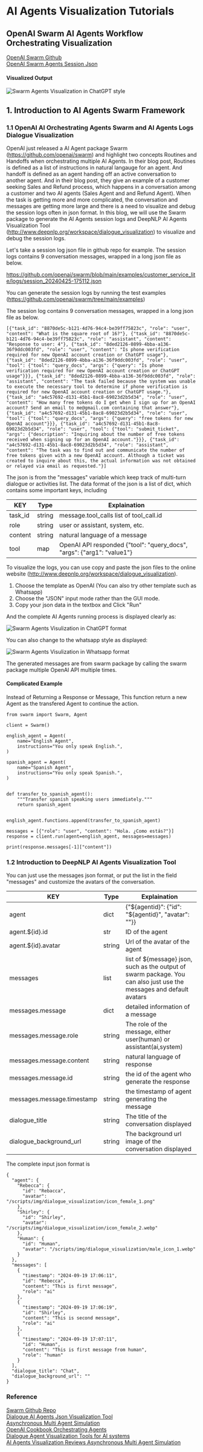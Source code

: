 
# AI Agents Visualization Tutorials

## OpenAI Swarm AI Agents Workflow Orchestrating Visualization

[OpenAI Swarm Github](https://github.com/openai/swarm) <br>
[OpenAI Swarm Agents Session Json](https://github.com/openai/swarm/blob/main/examples/customer_service_lite/logs/session_20240425-175112.json) <br>

#### Visualized Output <br>

![Swarm Agents Visualization in ChatGPT style](https://github.com/AI-Hub-Admin/AI-Agents-Visualization/blob/main/static_files/swarm_dialogue_visualization_1.jpg)


## 1. Introduction to AI Agents Swarm Framework

### 1.1 OpenAI AI Orchestrating Agents Swarm and AI Agents Logs Dialogue Visualization

OpenAI just released a AI Agent package Swarm (https://github.com/openai/swarm) and highlight two concepts Routines and Handoffs when orchestrating multiple AI Agents. In their blog post, Routines is defined as a list of instructions in natural langauge for an agent. And handoff is defined as an agent handing off an active conversation to another agent. And in their blog post, they give an example of a customer seeking Sales and Refund process, which happens in a conversation among a customer and two AI agents (Sales Agent and and Refund Agent). When the task is getting more and more complicated, the conversation and messages are getting more large and there is a need to visualize and debug the session logs often in json format. In this blog, we will use the Swarm package to generate the AI Agents session logs and DeepNLP AI Agents Visualization Tool (http://www.deepnlp.org/workspace/dialogue_visualization) to visualize and debug the session logs. 


Let's take a session log json file in github repo for example. The session logs contains 9 conversation messages, wrapped in a long json file as below.

https://github.com/openai/swarm/blob/main/examples/customer_service_lite/logs/session_20240425-175112.json

You can generate the session logs by running the test examples (https://github.com/openai/swarm/tree/main/examples)


The session log contains 9 conversation messages, wrapped in a long json file as below.

```
[{"task_id": "8870de5c-b121-4d76-94c4-be39ff75823c", "role": "user", "content": "What is the square root of 16?"}, {"task_id": "8870de5c-b121-4d76-94c4-be39ff75823c", "role": "assistant", "content": "Response to user: 4"}, {"task_id": "8ded2126-0899-4bba-a136-36f9ddc003fd", "role": "user", "content": "Is phone verification required for new OpenAI account creation or ChatGPT usage"}, {"task_id": "8ded2126-0899-4bba-a136-36f9ddc003fd", "role": "user", "tool": {"tool": "query_docs", "args": {"query": "Is phone verification required for new OpenAI account creation or ChatGPT usage"}}}, {"task_id": "8ded2126-0899-4bba-a136-36f9ddc003fd", "role": "assistant", "content": "The task failed because the system was unable to execute the necessary tool to determine if phone verification is required for new OpenAI account creation or ChatGPT usage."}, {"task_id": "a4c57692-d131-45b1-8ac8-69023d2b5d34", "role": "user", "content": "How many free tokens do I get when I sign up for an OpenAI account? Send an email to me@gmail.com containing that answer"}, {"task_id": "a4c57692-d131-45b1-8ac8-69023d2b5d34", "role": "user", "tool": {"tool": "query_docs", "args": {"query": "free tokens for new OpenAI account"}}}, {"task_id": "a4c57692-d131-45b1-8ac8-69023d2b5d34", "role": "user", "tool": {"tool": "submit_ticket", "args": {"description": "Inquiring about the number of free tokens received when signing up for an OpenAI account."}}}, {"task_id": "a4c57692-d131-45b1-8ac8-69023d2b5d34", "role": "assistant", "content": "The task was to find out and communicate the number of free tokens given with a new OpenAI account. Although a ticket was created to inquire about this, the actual information was not obtained or relayed via email as requested."}]

```


The json is from the "messages" variable which keep track of multi-turn dialogue or activities list. The data format of the json is a list of dict, which contains some important keys, including


| KEY | Type |  Explaination    |
| ---- | ----- | ----- |
| task_id | string |  message.tool_calls list of tool_call.id  |
| role | string |  user or assistant, system, etc.  |
| content | string |  natural language of a message  |
| tool | map   | OpenAI API responded {"tool": "query_docs", "args": {"arg1": "value1"}  |


To visualize the logs, you can use copy and paste the json files to the online website (http://www.deepnlp.org/workspace/dialogue_visualization). 

1. Choose the template as OpenAI (You can also try other template such as Whatsapp)
2. Choose the "JSON" input mode rather than the GUI mode.
2. Copy your json data in the textbox and Click "Run"

And the complete AI Agents running process is displayed clearly as:


![Swarm Agents Visulization in ChatGPT format](https://github.com/AI-Hub-Admin/AI-Agents-Visualization/blob/main/static_files/swarm_dialogue_visualization_1.jpg)



You can also change to the whatsapp style as displayed:


![Swarm Agents Visulization in Whatsapp format](https://github.com/AI-Hub-Admin/AI-Agents-Visualization/blob/main/static_files/swarm_dialogue_visualization_2.jpg)


The generated messages are from swarm package by calling the swarm package multiple OpenAI API multiple times.


#### Complicated Example

Instead of Returning a Response or Message, This function return a new Agent as the transfered Agent to continue the action.


```
from swarm import Swarm, Agent

client = Swarm()

english_agent = Agent(
    name="English Agent",
    instructions="You only speak English.",
)

spanish_agent = Agent(
    name="Spanish Agent",
    instructions="You only speak Spanish.",
)


def transfer_to_spanish_agent():
    """Transfer spanish speaking users immediately."""
    return spanish_agent


english_agent.functions.append(transfer_to_spanish_agent)

messages = [{"role": "user", "content": "Hola. ¿Como estás?"}]
response = client.run(agent=english_agent, messages=messages)

print(response.messages[-1]["content"])

```



### 1.2 Introduction to DeepNLP AI Agents Visualization Tool

You can just use the messages json format, or put the list in the field "messages" and customize the avatars of the conversation.



| KEY | Type |  Explaination    |
| ---- | ----- | ----- |
| agent | dict |  {"${agentid}": {"id": "${agentid}", "avatar": ""}} |
| agent.${id}.id | str |  ID of the agent |
| agent.${id}.avatar | string |  Url of the avatar of the agent |
| messages | list | list of ${message} json, such as the output of swarm package. You can also just use the messages and default avatars |
| messages.message | dict | detailed information of a message |
| messages.message.role | string | The role of the message, either user(human) or assistant(ai,system) |
| messages.message.content | string | natural language of response |
| messages.message.id | string | the id of the agent who generate the response |
| messages.message.timestamp | string | the timestamp of agent generating the message |
| dialogue_title |  string |The title of the conversation displayed  |
| dialogue_background_url | string |  The background url image of the conversation displayed  |


The complete input json format is

```
{
  "agent": {
    "Rebecca": {
      "id": "Rebacca",
      "avatar": "/scripts/img/dialogue_visualization/icon_female_1.png"
    },
    "Shirley": {
      "id": "Shirley",
      "avatar": "/scripts/img/dialogue_visualization/icon_female_2.webp"
    },
    "Human": {
      "id": "Human",
      "avatar": "/scripts/img/dialogue_visualization/male_icon_1.webp"
    }
  },
  "messages": [
    {
      "timestamp": "2024-09-19 17:06:11",
      "id": "Rebecca",
      "content": "This is first message",
      "role": "ai"
    },
    {
      "timestamp": "2024-09-19 17:06:19",
      "id": "Shirley",
      "content": "This is second message",
      "role": "ai"
    },
    {
      "timestamp": "2024-09-19 17:07:11",
      "id": "Human",
      "content": "This is first message from human",
      "role": "human"
    }
  ],
  "dialogue_title": "Chat",
  "dialogue_background_url": ""
}
```

### Reference

[Swarm Github Repo](https://github.com/openai/swarm) <br>
[Dialogue AI Agents Json Visualization Tool](http://www.deepnlp.org/workspace/dialogue_visualization) <br>
[Asynchronous Multi Agent Simulation](http://www.deepnlp.org/workspace/agent_visualization) <br>
[OpenAI Cookbook Orchestrating Agents](https://cookbook.openai.com/examples/orchestrating_agents) <br>
[Dialogue Agent Visualization Tools for AI systems](http://www.deepnlp.org/blog/dialogue-agent-multimodal-visualization-tools-for-ai-systems) <br>
[AI Agents Visualization Reviews Asynchronous Multi Agent Simulation](http://www.deepnlp.org/blog/ai-agent-visualization-review-asynchronous-multi-agent-simulation) <br>
